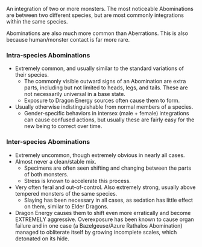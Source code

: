 ---
---
An integration of two or more monsters. The most noticeable Abominations are between two different species, but are most commonly integrations within the same species.

Abominations are also much more common than Aberrations. This is also because human/monster contact is far more rare.

### Intra-species Abominations
- Extremely common, and usually similar to the standard variations of their species.
	- The commonly visible outward signs of an Abomination are extra parts, including but not limited to heads, legs, and tails. These are not necessarily universal in a base state.
	- Exposure to Dragon Energy sources often cause them to form.
- Usually otherwise indistinguishable from normal members of a species.
	- Gender-specific behaviors in intersex (male + female) integrations can cause confused actions, but usually these are fairly easy for the new being to correct over time.

### Inter-species Abominations
- Extremely uncommon, though extremely obvious in nearly all cases.
- Almost never a clean/stable mix.
	- Specimens are often seen shifting and changing between the parts of both monsters.
	- Stress is known to accelerate this process.
- Very often feral and out-of-control. Also extremely strong, usually above tempered monsters of the same species.
	- Slaying has been necessary in all cases, as sedation has little effect on them, similar to Elder Dragons.
- Dragon Energy causes them to shift even more erratically and become EXTREMELY aggressive. Overexposure has been known to cause organ failure and in one case (a Bazelgeuse/Azure Rathalos Abomination) managed to obliterate itself by growing incomplete scales, which detonated on its hide.
